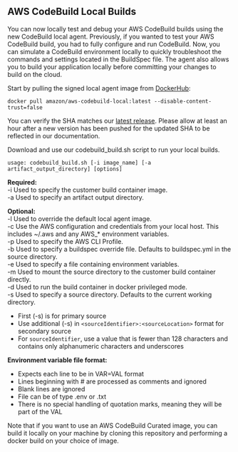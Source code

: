 ## AWS CodeBuild Local Builds


You can now locally test and debug your AWS CodeBuild builds using the new CodeBuild local agent.
Previously, if you wanted to test your AWS CodeBuild build, you had to fully configure and run
CodeBuild. Now, you can simulate a CodeBuild environment locally to quickly troubleshoot the
commands and settings located in the BuildSpec file. The agent also allows you to build your application
locally before committing your changes to build on the cloud.

Start by pulling the signed local agent image from [DockerHub](https://hub.docker.com/r/amazon/aws-codebuild-local/):

    docker pull amazon/aws-codebuild-local:latest --disable-content-trust=false


You can verify the SHA matches our [latest release](https://docs.aws.amazon.com/codebuild/latest/userguide/samples.html). Please allow at least an hour after a new version has been pushed for the updated SHA to be reflected in our documentation. 

Download and use our codebuild_build.sh script to run your local builds.

    usage: codebuild_build.sh [-i image_name] [-a artifact_output_directory] [options]

**Required:**  
  -i        Used to specify the customer build container image.  
  -a        Used to specify an artifact output directory.  

**Optional:**  
  -l        Used to override the default local agent image.  
  -c        Use the AWS configuration and credentials from your local host. This includes ~/.aws and any AWS_* environment variables.  
  -p        Used to specify the AWS CLI Profile.  
  -b        Used to specify a buildspec override file. Defaults to buildspec.yml in the source directory.  
  -e        Used to specify a file containing environment variables.  
  -m        Used to mount the source directory to the customer build container directly.  
  -d        Used to run the build container in docker privileged mode.  
  -s        Used to specify a source directory. Defaults to the current working directory.  
  * First (-s) is for primary source
  * Use additional (-s) in `<sourceIdentifier>:<sourceLocation>` format for secondary source
  * For `sourceIdentifier`, use a value that is fewer than 128 characters and contains only alphanumeric characters and underscores

**Environment variable file format:**
  * Expects each line to be in VAR=VAL format
  * Lines beginning with # are processed as comments and ignored
  * Blank lines are ignored
  * File can be of type .env or .txt
  * There is no special handling of quotation marks, meaning they will be part of the VAL

Note that if you want to use an AWS CodeBuild Curated image, you can build it locally on your machine by cloning this repository and performing a docker build on your choice of image.
